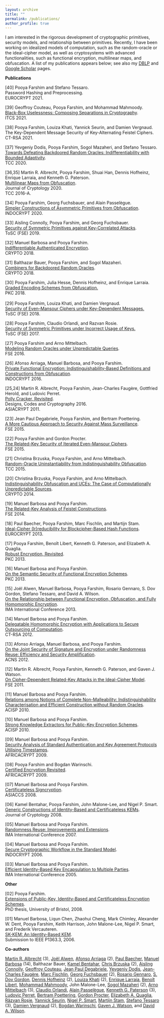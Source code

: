 ```yaml
---
layout: archive
title: ""
permalink: /publications/
author_profile: true
---
```


<p><span >I am interested in the rigorous development of cryptographic primitives, security models, and relationship between primitives. Recently, I have been working on idealized models of computation, such as the random-oracle or the ideal-cipher model, as well as cryptosystems with advanced functionalities, such as functional encryption, multilinear maps, and obfuscation. A list of my publications appears below; see also my <a href="http://www.informatik.uni-trier.de/~ley/db/indices/a-tree/f/Farshim:Pooya.html">DBLP</a> and <a href="http://scholar.google.com/citations?user=w_Pjc6MAAAAJ&amp;hl=en">Google Scholar</a> pages.</span></p>
<p><b>Publications</b></p>
<p>
	[40] Pooya Farshim and Stefano Tessaro.<br>
	Password Hashing and Preprocessing.<br>
	EUROCRYPT 2021.
</p>
<p><span >
	[39] Geoffroy Couteau, Pooya Farshim, and Mohammad Mahmoody.<br>
	<a href="https://eprint.iacr.org/2021/016">Black-Box Uselessness: Composing Separations in Cryptography</a>.<br>
	ITCS 2021.
</span></p>
<p><span >
	[38] Pooya Farshim, Louiza Khati, Yannick Seurin, and Damien Vergnaud.<br>
	The Key-Dependent Message Security of Key-Alternating Feistel Ciphers.<br>
	CT-RSA 2021.
</span></p>
<p><span >
	[37] Yevgeniy Dodis, Pooya Farshim, Sogol Mazaheri, and Stefano Tessaro.<br>
	<a href="https://eprint.iacr.org/2020/1199">Towards Defeating Backdoored Random Oracles: Indifferentiability with Bounded Adaptivity</a>.<br>
	TCC 2020.
</span></p>
<p><span >
	[36,35] Martin R. Albrecht, Pooya Farshim, Shuai Han, Dennis Hofheinz, Enrique Larraia, and Kenneth G. Paterson.</span><br>
	<a href="https://eprint.iacr.org/2015/780">Multilinear Maps from Obfuscation</a>.<br>
	<span >Journal of Cryptology 2020.<br>
	TCC 2016-A.</span></p>
<p><span >
	[34] Pooya Farshim, Georg Fuchsbauer, and Alain Passelègue.</span><br>
	<span ><a href="https://eprint.iacr.org/2018/576">Simpler Constructions of Asymmetric Primitives from Obfuscation</a>.<br>
	INDOCRYPT 2020.</span></p>
<p><span >
	[33] Aisling Connolly, Pooya Farshim, and Georg Fuchsbauer.<br>
	<a href="https://eprint.iacr.org/2019/1000">Security of Symmetric Primitives against Key-Correlated Attacks</a>.<br>
	ToSC (FSE) 2019.</span></p>
<p><span >
	[32] Manuel Barbosa and Pooya Farshim.<br>
	<a href="https://eprint.iacr.org/2018/547">Indifferentiable Authenticated Encryption</a>.<br>
	CRYPTO 2018.</span></p>
<p><span >
	[31] Balthazar Bauer, Pooya Farshim, and Sogol Mazaheri.</span><br>
	<span > <a href="https://eprint.iacr.org/2018/770">Combiners for Backdoored Random Oracles</a>.</span><br>
	<span >CRYPTO 2018.</span></p>
<p><span >
	[30] Pooya Farshim, Julia Hesse, Dennis Hofheinz, and Enrique Larraia.</span><br>
	<a class="gsc_a_at" href="https://eprint.iacr.org/2018/011">Graded Encoding Schemes from Obfuscation.</a><span ><br>
	PKC 2018.<br>
<br>
	[29] Pooya Farshim, Louiza Khati, and Damien Vergnaud.</span><br>
	<span > <a class="gsc_a_at" href="https://scholar.google.co.uk/citations?view_op=view_citation&amp;hl=en&amp;user=w_Pjc6MAAAAJ&amp;cstart=20&amp;citation_for_view=w_Pjc6MAAAAJ:w1MjKQ0l0TYC">Security of Even–Mansour Ciphers under Key-Dependent Messages.<br>
	</a>ToSC (FSE) 2018.</span></p>
<p><span >
	[28] Pooya Farshim, Claudio Orlandi, and Razvan Rosie.</span><br>
	<span > <a href="http://tosc.iacr.org/index.php/ToSC/article/view/604/545">Security of Symmetric Primitives under Incorrect Usage of Keys.</a></span><br>
	<span >ToSC (FSE) 2017.</span></p>
<p><span >
	[27] Pooya Farshim and Arno Mittelbach.</span><br>
	<span > <a href="https://eprint.iacr.org/2016/423.pdf">Modeling Random Oracles under Unpredictable Queries</a>.</span><br>
	<span >FSE 2016.</span></p>
<p><span >
	[26] Afonso Arriaga, Manuel Barbosa, and Pooya Farshim.</span><br>
	<span > <a href="http://eprint.iacr.org/2016/018.pdf">Private Functional Encryption: Indistinguishability-Based Definitions and Constructions from Obfuscation</a>.</span><br>
	<span >INDOCRYPT 2016.</span></p>
<p><span >
	[25,24] Martin R. Albrecht, Pooya Farshim, Jean-Charles Faugère, Gottfried Herold, and Ludovic Perret.</span><br>
	<span > <a href="http://eprint.iacr.org/2011/289">Polly Cracker, Revisited</a>.</span><br>
	<span >Designs, Codes and Cryptography 2016.<br>
	ASIACRYPT 2011. </span></p>
<p><span >
	[23] Jean Paul Degabriele, Pooya Farshim, and Bertram Poettering.</span><br>
	<span > <a href="http://eprint.iacr.org/2015/748">A More Cautious Approach to Security Against Mass Surveillance</a>.</span><br>
	<span >FSE 2015.</span></p>
<p><span >
	[22] Pooya Farshim and Gordon Procter.</span><br>
	<span > <a href="http://eprint.iacr.org/2014/953">The Related-Key Security of Iterated Even-Mansour Ciphers</a>.</span><br>
	<span >FSE 2015.</span></p>
<p><span >
	[21] Christina Brzuska, Pooya Farshim, and Arno Mittelbach.</span><br>
	<span > <a href="http://eprint.iacr.org/2014/867">Random-Oracle Uninstantiability from Indistinguishability Obfuscation</a>.</span><br>
	<span >TCC 2015.</span></p>
<p><span >
	[20] Christina Brzuska, Pooya Farshim, and Arno Mittelbach.</span><br>
	<span > <a href="http://eprint.iacr.org/2014/099">Indistinguishability Obfuscation and UCEs: The Case of Computationally Unpredictable Sources</a>.</span><br>
	<span >CRYPTO 2014.</span></p>
<p><span >
	[19] Manuel Barbosa and Pooya Farshim.</span><br>
	<span > <a href="http://eprint.iacr.org/2014/093">The Related-Key Analysis of Feistel Constructions</a>.</span><br>
	<span >FSE 2014.</span></p>
<p><span >
	[18] Paul Baecher, Pooya Farshim, Marc Fischlin, and Martijn Stam.</span><br>
	<span > <a href="http://eprint.iacr.org/2013/350">Ideal-Cipher (Ir)reducibility for Blockcipher-Based Hash Functions</a>.</span><br>
	<span >EUROCRYPT 2013.<br>
</span></p>
<p><span >
	[17] Pooya Farshim, Benoît Libert, Kenneth G. Paterson, and Elizabeth A. Quaglia.</span><br>
	<span > <a href="http://eprint.iacr.org/2012/673">Robust Encryption, Revisited</a>.</span><br>
	<span >PKC 2013.</span></p>
<p><span >
	[16] Manuel Barbosa and Pooya Farshim.</span><br>
	<span > <a href="http://eprint.iacr.org/2012/474">On the Semantic Security of Functional Encryption Schemes</a>.</span><br>
	<span >PKC 2013.</span></p>
<p><span >
	[15] Joël Alwen, Manuel Barbosa, Pooya Farshim, Rosario Gennaro, S. Dov Gordon, Stefano Tessaro, and David A. Wilson.</span><br>
	<a href="http://link.springer.com/chapter/10.1007/978-3-642-45239-0_5">On the Relationship between Functional Encryption, Obfuscation, and Fully Homomorphic Encryption</a>.<br>
	<span >IMA International Conference 2013.</span></p>
<p><span >
	[14] Manuel Barbosa and Pooya Farshim.</span><br>
	<span > <a href="http://eprint.iacr.org/2011/215">Delegatable Homomorphic Encryption with Applications to Secure Outsourcing of Computation</a>.</span><br>
	<span >CT-RSA 2012.</span></p>
<p><span >
	[13] Afonso Arriaga, Manuel Barbosa, and Pooya Farshim.</span><br>
	<span > <a href="http://eprint.iacr.org/2012/382">On the Joint Security of Signature and Encryption under Randomness Reuse: Efficiency and Security Amplification</a>.</span><br>
	<span >ACNS 2012.</span></p>
<p><span >
	[12] Martin R. Albrecht, Pooya Farshim, Kenneth G. Paterson, and Gaven J. Watson.</span><br>
	<span > <a href="http://eprint.iacr.org/2011/213">On Cipher-Dependent Related-Key Attacks in the Ideal-Cipher Model</a>.</span><br>
	<span >FSE 2011.</span></p>
<p><span >
	[11] Manuel Barbosa and Pooya Farshim.</span><br>
	<span > <a href="http://farshim.files.wordpress.com/2011/09/strongcca_full.pdf">Relations among Notions of Complete Non-Malleability: Indistinguishability Characterisation and Efficient Construction without Random Oracles</a>.</span><br>
	<span >ACISP 2010.</span></p>
<p><span >
	[10] Manuel Barbosa and Pooya Farshim.</span><br>
	<span > <a href="http://farshim.files.wordpress.com/2011/09/strongextractors_full.pdf">Strong Knowledge Extractors for Public-Key Encryption Schemes</a>.</span><br>
	<span >ACISP 2010.</span></p>
<p><span >
	[09] Manuel Barbosa and Pooya Farshim.</span><br>
	<span > <a href="http://farshim.files.wordpress.com/2011/09/ts.pdf">Security Analysis of Standard Authentication and Key Agreement Protocols Utilising Timestamps</a>.</span><br>
	<span >AFRICACRYPT 2009.</span></p>
<p><span >
	[08] Pooya Farshim and Bogdan Warinschi.</span><br>
	<span > <a href="http://farshim.files.wordpress.com/2011/09/newcl.pdf">Certified Encryption Revisited</a>.</span><br>
	<span >AFRICACRYPT 2009.</span></p>
<p><span >
	[07] Manuel Barbosa and Pooya Farshim.</span><br>
	<span > <a href="http://eprint.iacr.org/2008/143">Certificateless Signcryption</a>.</span><br>
	<span >ASIACCS 2008.</span></p>
<p><span >
	[06] Kamel Bentahar, Pooya Farshim, John Malone-Lee, and Nigel P. Smart.</span><br>
	<span > <a href="http://eprint.iacr.org/2005/058">Generic Constructions of Identity-Based and Certificateless KEMs</a>.</span><br>
	<span > Journal of Cryptology 2008.</span></p>
<p><span >
	[05] Manuel Barbosa and Pooya Farshim.</span><br>
	<span > <a href="http://farshim.files.wordpress.com/2011/09/reuse.pdf">Randomness Reuse: Improvements and Extensions</a>.</span><br>
	<span >IMA International Conference 2007.</span></p>
<p><span >
	[04] Manuel Barbosa and Pooya Farshim.</span><br>
	<span > <a href="http://eprint.iacr.org/2006/450">Secure Cryptographic Workflow in the Standard Model</a>.</span><br>
	<span >INDOCRYPT 2006.</span></p>
<p><span >
	[03] Manuel Barbosa and Pooya Farshim.</span><br>
	<span > <a href="http://eprint.iacr.org/2005/217">Efficient Identity-Based Key Encapsulation to Multiple Parties</a>.</span><br>
	<span >IMA International Conference 2005.</span></p>
<p><span ><strong>Other</strong></span></p>
<p><span >
	[02] Pooya Farshim.</span><br>
	<span > <a title="Pooya Farshim's Thesis" href="http://www.cs.bris.ac.uk/Publications/Papers/2000842.pdf">Extensions of Public-Key, Identity-Based and Certificateless Encryption Schemes</a>.</span><br>
	<span > PhD thesis, University of Bristol, 2008.</span></p>
<p><span >
	[01] Manuel Barbosa, Liqun Chen, Zhaohui Cheng, Mark Chimley, Alexander W. Dent, Pooya Farshim, Keith Harrison, John Malone-Lee, Nigel P. Smart, and Frederik Vercauteren.</span><br>
<span > <a href="http://grouper.ieee.org/groups/1363/IBC/submissions/Barbosa-SK-KEM-2006-06.pdf">SK-KEM: An Identity-Based KEM</a>.</span><br>
<span > Submission to IEEE P1363.3, 2006.</span></p>
<p><span ><strong>Co-authors</strong></span></p>
<p><span >
	<a href="http://martinralbrecht.wordpress.com">Martin R. Albrecht</a> (3), 
	<a href="http://www.informatik.uni-trier.de/~ley/pers/hd/a/Alwen:Jo=euml=l.html">Joël Alwen</a>, 
	<a href="https://wwwen.uni.lu/snt/people/afonso_delerue_arriaga">Afonso Arriaga</a> (2), 
	<a href="http://www.cdc.informatik.tu-darmstadt.de/~baecher/">Paul Baecher</a>, 
	<a href="http://www3.di.uminho.pt/~mbb/">Manuel Barbosa</a> (14), Balthazar Bauer, 
	<a href="http://scholar.google.co.uk/citations?user=5RPtPhYAAAAJ&amp;hl=en">Kamel Bentahar</a>, 
	<a href="http://chrisbrzuska.de">Chris Brzuska</a> (2), 
	<a href="https://www.di.ens.fr/aisling.connolly/research/">Aisling Connolly</a>, 
	<a href="http://www.geoffroycouteau.fr/">Geoffroy Couteau</a>, 
	<a href="http://www.isg.rhul.ac.uk/~psai074/">Jean Paul Degabriele</a>, 
	<a href="https://cs.nyu.edu/~dodis/">Yevgeniy Dodis</a>, 
	<a href="http://www-calfor.lip6.fr/~jcf/">Jean-Charles Faugère</a>, 
	<a href="http://www.fischlin.de">Marc Fischlin</a>, 
	<a href="https://www.di.ens.fr/~fuchsbau/">Georg Fuchsbauer</a> (2), 
	<a href="http://www-cs.ccny.cuny.edu/~rosario/">Rosario Gennaro</a>, 
	<a href="http://www.cs.columbia.edu/~gordon/">S. Dov Gordon</a>, 
	<a href="https://crypto.iti.kit.edu/hofheinz">Dennis Hofheinz</a> (2), 
	<a href="http://fr.viadeo.com/fr/profile/louiza.khati">Louiza Khati</a> (2), 
	<a href="https://www.cs.bris.ac.uk/home/cseldv/">Enrique Larraia</a>, 
	<a href="https://research.technicolor.com/~BenoitLibert">Benoît Libert</a>, 
	<a href="https://www.cs.virginia.edu/~mohammad/">Mohammad Mahmoody</a>, John Malone-Lee, 
	<a href="http://www.cryptoplexity.informatik.tu-darmstadt.de/members/sogolmazaheri/sogolmazaheri.en.jsp">Sogol Mazaheri</a> (2), 
	<a href="http://www.arno-mittelbach.de">Arno Mittelbach</a> (3), 
	<a href="http://www.cs.au.dk/~orlandi/">Claudio Orlandi</a>, 
	<a href="http://www.di.ens.fr/~passelegue/">Alain Passelègue</a>, 
	<a href="http://www.isg.rhul.ac.uk/~kp/">Kenneth G. Paterson</a> (3), 
	<a href="http://www-polsys.lip6.fr/~perret/">Ludovic Perret</a>, 
	<a href="http://www.foc.rub.de/people/poettering.html.en">Bertram Poettering</a>, 
	<a href="http://scholar.google.co.uk/citations?user=oMbi7_oAAAAJ&amp;hl=en">Gordon Procter</a>, 
	<a href="http://lizquaglia.wordpress.com/‎">Elizabeth A. Quaglia</a>, <a href="https://www.di.ens.fr/RazvanRosie.html.en">Răzvan Roşie</a>, 
	<a href="http://yannickseurin.free.fr/">Yannick Seurin</a>, 
	<a href="http://www.cs.bris.ac.uk/~nigel/">Nigel P. Smart</a>, 
	<a href="http://www.cs.bris.ac.uk/~stam/">Martijn Stam</a>, 
	<a href="http://people.csail.mit.edu/tessaro/">Stefano Tessaro</a> (3), 
	<a href="http://www.di.ens.fr/~vergnaud/">Damien Vergnaud</a> (2), 
	<a href="http://www.cs.bris.ac.uk/~bogdan/">Bogdan Warinschi</a>, 
	<a href="http://www.cs.bris.ac.uk/home/csgww/">Gaven J. Watson</a>, and 
	<a href="http://web.mit.edu/dwilson/www/">David A. Wilson</a>.</span></p>